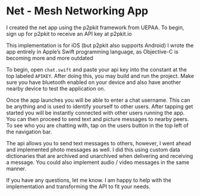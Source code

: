 # Net - Mesh Networking App

I created the net app using the p2pkit framework from UEPAA. To begin, sign up for p2pkit to receive an API key at p2pkit.io

This implementation is for iOS (but p2pkit also supports Android)
I wrote the app entirely in Apple’s Swift programming language, as Objective-C is becoming more and more outdated

To begin, open `chat.swift` and paste your api key into the constant at the top labeled `APIKEY`. After doing this, you may build and run the project. Make sure you have bluetooth enabled on your device and also have another nearby device to test the application on.

Once the app launches you will be able to enter a chat username. This can be anything and is used to identify yourself to other users. After tapping get started you will be instantly connected with other users running the app. You can then proceed to send text and picture messages to nearby peers. To see who you are chatting with, tap on the users button in the top left of the navigation bar.

The api allows you to send text messages to others, however, I went ahead and implemented photo messages as well. I did this using custom data dictionaries that are archived and unarchived when delivering and receiving a message. You could also implement audio / video messages in the same manner.

If you have any questions, let me know. I am happy to help with the implementation and transforming the API to fit your needs.
